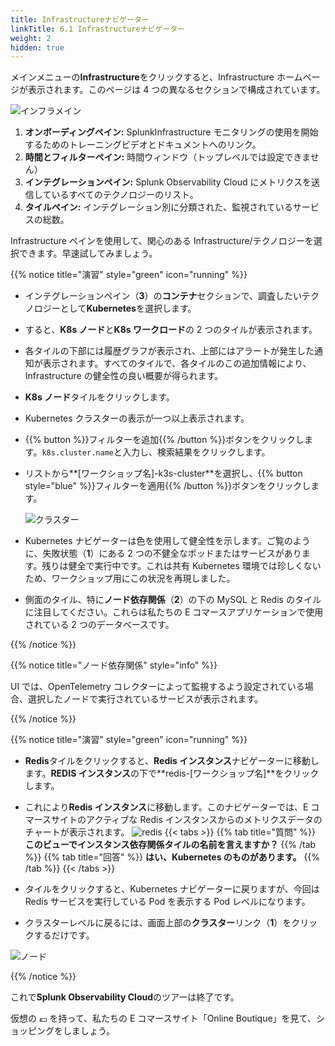 ```yaml
---
title: Infrastructureナビゲーター
linkTitle: 6.1 Infrastructureナビゲーター
weight: 2
hidden: true
---
```


メインメニューの**Infrastructure**をクリックすると、Infrastructure ホームページが表示されます。このページは 4 つの異なるセクションで構成されています。

![インフラメイン](../images/infrastructure-main.png)

1. **オンボーディングペイン:** SplunkInfrastructure モニタリングの使用を開始するためのトレーニングビデオとドキュメントへのリンク。
2. **時間とフィルターペイン:** 時間ウィンドウ（トップレベルでは設定できません）
3. **インテグレーションペイン:** Splunk Observability Cloud にメトリクスを送信しているすべてのテクノロジーのリスト。
4. **タイルペイン:** インテグレーション別に分類された、監視されているサービスの総数。

Infrastructure ペインを使用して、関心のある Infrastructure/テクノロジーを選択できます。早速試してみましょう。

{{% notice title="演習" style="green" icon="running" %}}

- インテグレーションペイン（**3**）の**コンテナ**セクションで、調査したいテクノロジーとして**Kubernetes**を選択します。
- すると、**K8s ノード**と**K8s ワークロード**の 2 つのタイルが表示されます。
- 各タイルの下部には履歴グラフが表示され、上部にはアラートが発生した通知が表示されます。すべてのタイルで、各タイルのこの追加情報により、Infrastructure の健全性の良い概要が得られます。
- **K8s ノード**タイルをクリックします。
- Kubernetes クラスターの表示が一つ以上表示されます。
- {{% button %}}フィルターを追加{{% /button %}}ボタンをクリックします。`k8s.cluster.name`と入力し、検索結果をクリックします。
- リストから**[ワークショップ名]-k3s-cluster**を選択し、{{% button style="blue" %}}フィルターを適用{{% /button %}}ボタンをクリックします。

  ![クラスター](../images/k8s-cluster.png)

- Kubernetes ナビゲーターは色を使用して健全性を示します。ご覧のように、失敗状態（**1**）にある 2 つの不健全なポッドまたはサービスがあります。残りは健全で実行中です。これは共有 Kubernetes 環境では珍しくないため、ワークショップ用にこの状況を再現しました。
- 側面のタイル、特に**ノード依存関係**（**2**）の下の MySQL と Redis のタイルに注目してください。これらは私たちの E コマースアプリケーションで使用されている 2 つのデータベースです。

{{% /notice %}}

{{% notice title="ノード依存関係" style="info" %}}

UI では、OpenTelemetry コレクターによって監視するよう設定されている場合、選択したノードで実行されているサービスが表示されます。

{{% /notice %}}

{{% notice title="演習" style="green" icon="running" %}}

- **Redis**タイルをクリックすると、**Redis インスタンス**ナビゲーターに移動します。**REDIS インスタンス**の下で**redis-[ワークショップ名]**をクリックします。
- これにより**Redis インスタンス**に移動します。このナビゲーターでは、E コマースサイトのアクティブな Redis インスタンスからのメトリクスデータのチャートが表示されます。
  ![redis](../images/redis-2.png)
  {{< tabs >}}
  {{% tab title="質問" %}}
  **このビューでインスタンス依存関係タイルの名前を言えますか？**
  {{% /tab %}}
  {{% tab title="回答" %}}
  **はい、Kubernetes のものがあります。**
  {{% /tab %}}
  {{< /tabs >}}

- タイルをクリックすると、Kubernetes ナビゲーターに戻りますが、今回は Redis サービスを実行している Pod を表示する Pod レベルになります。
- クラスターレベルに戻るには、画面上部の**クラスター**リンク（**1**）をクリックするだけです。

![ノード](../images/node-link.png)

{{% /notice %}}

これで**Splunk Observability Cloud**のツアーは終了です。

仮想の 💶 を持って、私たちの E コマースサイト「Online Boutique」を見て、ショッピングをしましょう。
